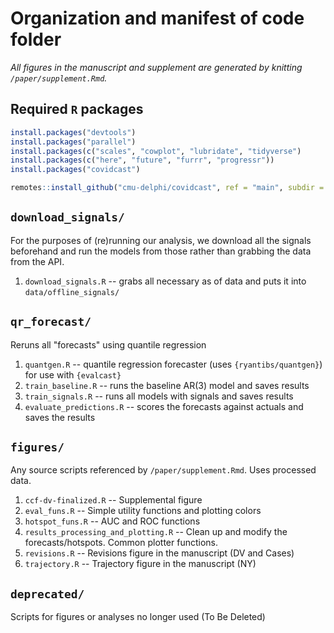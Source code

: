 # Organization and manifest of code folder

*All figures in the manuscript and supplement are generated by knitting 
`/paper/supplement.Rmd`.*

## Required `R` packages

```r
install.packages("devtools")
install.packages("parallel")
install.packages(c("scales", "cowplot", "lubridate", "tidyverse")
install.packages(c("here", "future", "furrr", "progressr"))
install.packages("covidcast")

remotes::install_github("cmu-delphi/covidcast", ref = "main", subdir = "R-packages/evalcast")
```

## `download_signals/`

For the purposes of (re)running our analysis, we download all the signals beforehand
and run the models from those rather than grabbing the data from the API.

1. `download_signals.R` -- grabs all necessary as of data and puts it into  `data/offline_signals/`

## `qr_forecast/`

Reruns all "forecasts" using quantile regression 

1. `quantgen.R` -- quantile regression forecaster (uses `{ryantibs/quantgen}`) for use with `{evalcast}`
1. `train_baseline.R` -- runs the baseline AR(3) model and saves results
1. `train_signals.R` -- runs all models with signals and saves results
1. `evaluate_predictions.R` -- scores the forecasts against actuals and saves the results


## `figures/`

Any source scripts referenced by `/paper/supplement.Rmd`. Uses processed data.

1. `ccf-dv-finalized.R` -- Supplemental figure
1. `eval_funs.R` -- Simple utility functions and plotting colors
1. `hotspot_funs.R` -- AUC and ROC functions
1. `results_processing_and_plotting.R` -- Clean up and modify the forecasts/hotspots. Common plotter functions.
1. `revisions.R` -- Revisions figure in the manuscript (DV and Cases)
1. `trajectory.R` -- Trajectory figure in the manuscript (NY)

## `deprecated/`

Scripts for figures or analyses no longer used (To Be Deleted)
